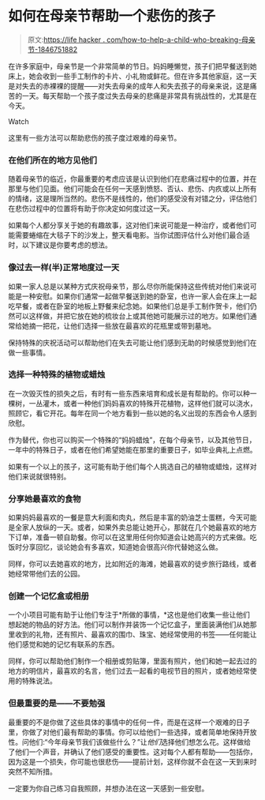 # 如何在母亲节帮助一个悲伤的孩子

> 原文:[https://life hacker . com/how-to-help-a-child-who-breaking-母亲节-1846751882](https://lifehacker.com/how-to-help-a-child-who-is-grieving-on-mothers-day-1846751882)

在许多家庭中，母亲节是一个非常简单的节日。妈妈睡懒觉，孩子们把早餐送到她床上，她会收到一些手工制作的卡片、小礼物或鲜花。但在许多其他家庭，这一天是对失去的赤裸裸的提醒——对失去母亲的成年人和失去孩子的母亲来说，这是痛苦的一天。每天帮助一个孩子度过失去母亲的悲痛是非常具有挑战性的，尤其是在今天。

Watch

这里有一些方法可以帮助悲伤的孩子度过艰难的母亲节。

### 在他们所在的地方见他们

随着母亲节的临近，你最重要的考虑应该是认识到他们在悲痛过程中的位置，并在那里与他们见面。他们可能会在任何一天感到愤怒、否认、悲伤、内疚或以上所有的情绪，这是理所当然的。悲伤不是线性的，他们的感受没有对错之分，评估他们在悲伤过程中的位置将有助于你决定如何度过这一天。

如果每个人都分享关于她的有趣故事，这对他们来说可能是一种治疗，或者他们可能需要蜷缩在大毯子下的沙发上，整天看电影。当你试图评估什么对他们最合适时，以下建议是你要考虑的想法。

### 像过去一样(半)正常地度过一天

如果一家人总是以某种方式庆祝母亲节，那么尽你所能保持这些传统对他们来说可能是一种安慰。如果你们通常一起做早餐送到她的卧室，也许一家人会在床上一起吃早餐，或者在卧室的地板上野餐来纪念她。如果他们总是手工制作贺卡，他们仍然可以这样做，并把它放在她的梳妆台上或其他她可能展示过的地方。如果他们通常给她摘一把花，让他们选择一些放在最喜欢的花瓶里或带到墓地。

保持特殊的庆祝活动可以帮助他们在失去可能让他们感到无助的时候感觉到他们在做一些事情。

### 选择一种特殊的植物或蜡烛

在一次毁灭性的损失之后，有时有一些东西来培育和成长是有帮助的。你可以种一棵树，一丛灌木，或者一种他们妈妈喜欢的特殊开花植物，这样他们就可以浇水，照顾它，看它开花。每年在同一个地方看到一些以她的名义出现的东西会令人感到欣慰。

作为替代，你也可以购买一个特殊的“妈妈蜡烛”，在每个母亲节，以及其他节日，一年中的特殊日子，或者在他们希望她能在那里的重要日子，如毕业典礼上点燃。

如果有一个以上的孩子，这可能有助于他们每个人挑选自己的植物或蜡烛，这样对他们来说就很特别。

### 分享她最喜欢的食物

如果妈妈最喜欢的一餐是意大利面和肉丸，然后是丰富的奶油芝士蛋糕，今天可能是全家人放纵的一天。或者，如果外卖总能让她开心，那就在几个她最喜欢的地方下订单，准备一顿自助餐。你可以在这里用任何你知道会让她高兴的方式来做。吃饭时分享回忆，谈论她会有多喜欢，知道她会很高兴你代替她这么做。

同样，你可以去她喜欢的地方，比如附近的海滩，她最喜欢的徒步旅行路线，或者她经常带他们去的公园。

### 创建一个记忆盒或相册

一个小项目可能有助于让他们专注于*所做的事情，*这也是他们收集一些让他们想起她的物品的好方法。他们可以制作并装饰一个记忆盒子，里面装满他们从她那里收到的礼物，还有照片、最喜欢的围巾、珠宝、她经常使用的书签——任何能让他们感觉和她的记忆有联系的东西。

同样，你可以帮助他们制作一个相册或剪贴簿，里面有照片，他们和她一起去过的地方的明信片，最喜欢的名言，他们过去一起看的电视节目的照片，或者她经常使用的特殊说法。

### 但最重要的是——不要勉强

最重要的不是你做了这些具体的事情中的任何一件，而是在这样一个艰难的日子里，你做了对他们最有帮助的事情。你可以给他们一些选择，或者简单地保持开放性。问他们:“今年母亲节我们该做些什么？”让*他们*选择他们想怎么花。这样做给了他们一个声音，并确认了他们感受的重要性。这对每个人都有帮助——包括你，因为这是一个损失，你可能也很悲伤——提前计划，这样你就不会在这一天到来时突然不知所措。

一定要为你自己练习自我照顾，并想办法在这一天感到一些安慰。